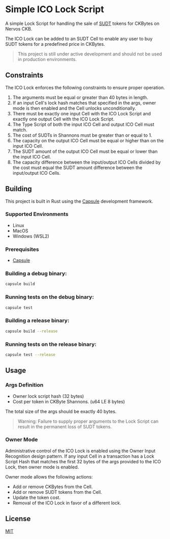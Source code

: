 # Simple ICO Lock Script

A simple Lock Script for handling the sale of [SUDT](https://talk.nervos.org/t/rfc-simple-udt-draft-spec/4333) tokens for CKBytes on Nervos CKB.

The ICO Lock can be added to an SUDT Cell to enable any user to buy SUDT tokens for a predefined price in CKBytes.

> This project is still under active development and should not be used in production environments.

## Constraints
The ICO Lock enforces the following constraints to ensure proper operation.

1. The arguments must be equal or greater than 40 bytes in length.
2. If an input Cell's lock hash matches that specified in the args, owner mode is then enabled and the Cell unlocks unconditionally.
3. There must be exactly one input Cell with the ICO Lock Script and exactly one output Cell with the ICO Lock Script.
4. The Type Script of both the input ICO Cell and output ICO Cell must match.
5. The cost of SUDTs in Shannons must be greater than or equal to 1.
6. The capacity on the output ICO Cell must be equal or higher than on the input ICO Cell.
7. The SUDT amount of the output ICO Cell must be equal or lower than the input ICO Cell.
8. The capacity difference between the input/output ICO Cells divided by the cost must equal the SUDT amount difference between the input/output ICO Cells.

## Building

This project is built in Rust using the [Capsule](https://github.com/nervosnetwork/capsule) development framework.

### Supported Environments
- Linux
- MacOS
- Windows (WSL2)

### Prerequisites
- [Capsule](https://github.com/nervosnetwork/capsule)

### Building a debug binary:

``` sh
capsule build
```

### Running tests on the debug binary:

``` sh
capsule test
```

### Building a release binary:

``` sh
capsule build --release
```

### Running tests on the release binary:

``` sh
capsule test --release
```

## Usage

### Args Definition
- Owner lock script hash (32 bytes)
- Cost per token in CKByte Shannons. (u64 LE 8 bytes)

The total size of the args should be exactly 40 bytes.

> Warning: Failure to supply proper arguments to the Lock Script can result in the permanent loss of SUDT tokens.

### Owner Mode

Administrative control of the ICO Lock is enabled using the Owner Input Recognition design pattern. If any input Cell in a transaction has a Lock Script Hash that matches the first 32 bytes of the args provided to the ICO Lock, then owner mode is enabled.

Owner mode allows the following actions:
- Add or remove CKBytes from the Cell.
- Add or remove SUDT tokens from the Cell.
- Update the token cost.
- Removal of the ICO Lock in favor of a different lock.

## License
[MIT](LICENSE)